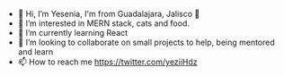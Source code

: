 - 👋 Hi, I’m Yesenia, I'm from Guadalajara, Jalisco :beers: 
- 👀 I’m interested in MERN stack, cats and food.
- 🌱 I’m currently learning React
- 💞️ I’m looking to collaborate on small projects to help, being mentored and learn
- 📫 How to reach me https://twitter.com/yeziiHdz

<!---
YeseniaHdezGDL/YeseniaHdezGDL is a ✨ special ✨ repository because its `README.md` (this file) appears on your GitHub profile.
You can click the Preview link to take a look at your changes.
--->
